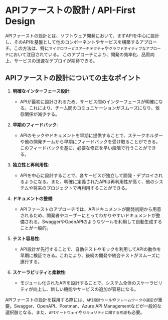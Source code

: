 # APIファーストの設計 / API-First Design

APIファーストの設計とは、ソフトウェア開発において、まずAPIを中心に設計し、そのAPIを基盤として他のコンポーネントやサービスを構築するアプローチ。この方法は、特に`マイクロサービスアーキテクチャ`や`クラウドネイティブなアプローチ`において注目されている。
このアプローチにより、開発の効率化、品質向上、サービスの迅速なデプロイが期待できる。

## APIファーストの設計についての主なポイント

1. **明確なインターフェース設計**:
   - APIが最初に設計されるため、サービス間のインターフェースが明確になる。これにより、チーム間のコミュニケーションがスムーズになり、依存関係が減少する。

2. **早期のフィードバック**:
   - APIのモックやドキュメントを早期に提供することで、ステークホルダーや他の開発チームから早期にフィードバックを受け取ることができる。このフィードバックを基に、必要な修正を早い段階で行うことができる。

3. **独立性と再利用性**:
   - APIを中心に設計することで、各サービスが独立して開発・デプロイされるようになる。また、明確に定義されたAPIは再利用性が高く、他のシステムや将来のプロジェクトで再利用することができる。

4. **ドキュメントの整備**:
   - APIファーストのアプローチでは、APIドキュメントが開発初期から用意されるため、開発者やユーザーにとってわかりやすいドキュメントが整備される。SwaggerやOpenAPIのようなツールを利用して自動生成することが一般的。

5. **テスト容易性**:
   - API設計が先行することで、自動テストやモックを利用してAPIの動作を早期に検証できる。これにより、後続の開発や統合テストがスムーズに進行する。

6. **スケーラビリティと柔軟性**:
   - モジュール化されたAPIを設計することで、システム全体のスケーラビリティが向上し、新しい機能やサービスの追加が容易になる。

APIファーストの設計を採用する際には、`API設計ツール`や`フレームワークの選定`が重要。Swagger、OpenAPI、Postman、Azure API Managementなどが一般的な選択肢となる。また、`APIゲートウェイ`や`セキュリティに関する考慮`も必要。
